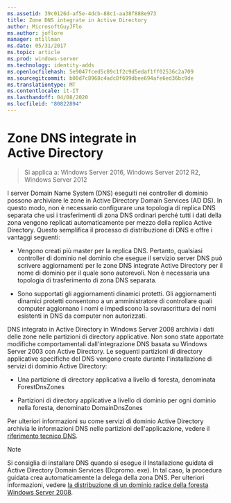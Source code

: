 ```yaml
---
ms.assetid: 39c0126d-af5e-4dcb-88c1-aa38f888e973
title: Zone DNS integrate in Active Directory
author: MicrosoftGuyJFlo
ms.author: joflore
manager: mtillman
ms.date: 05/31/2017
ms.topic: article
ms.prod: windows-server
ms.technology: identity-adds
ms.openlocfilehash: 5e9047fced5c89c1f2c9d5edaf1ff02536c2a709
ms.sourcegitcommit: b00d7c8968c4adc8f699dbee694afe6ed36bc9de
ms.translationtype: MT
ms.contentlocale: it-IT
ms.lasthandoff: 04/08/2020
ms.locfileid: "80822894"
---
```

# <a name="active-directory-integrated-dns-zones"></a>Zone DNS integrate in Active Directory

>Si applica a: Windows Server 2016, Windows Server 2012 R2, Windows Server 2012

I server Domain Name System (DNS) eseguiti nei controller di dominio possono archiviare le zone in Active Directory Domain Services (AD DS). In questo modo, non è necessario configurare una topologia di replica DNS separata che usi i trasferimenti di zona DNS ordinari perché tutti i dati della zona vengono replicati automaticamente per mezzo della replica Active Directory. Questo semplifica il processo di distribuzione di DNS e offre i vantaggi seguenti:  
  
-   Vengono creati più master per la replica DNS. Pertanto, qualsiasi controller di dominio nel dominio che esegue il servizio server DNS può scrivere aggiornamenti per le zone DNS integrate Active Directory per il nome di dominio per il quale sono autorevoli. Non è necessaria una topologia di trasferimento di zona DNS separata.  
  
-   Sono supportati gli aggiornamenti dinamici protetti. Gli aggiornamenti dinamici protetti consentono a un amministratore di controllare quali computer aggiornano i nomi e impediscono la sovrascrittura dei nomi esistenti in DNS da computer non autorizzati.  
  
DNS integrato in Active Directory in Windows Server 2008 archivia i dati delle zone nelle partizioni di directory applicative. Non sono state apportate modifiche comportamentali dall'integrazione DNS basata su Windows Server 2003 con Active Directory. Le seguenti partizioni di directory applicative specifiche del DNS vengono create durante l'installazione di servizi di dominio Active Directory:  
  
-   Una partizione di directory applicativa a livello di foresta, denominata ForestDnsZones  
  
-   Partizioni di directory applicative a livello di dominio per ogni dominio nella foresta, denominato DomainDnsZones  
  
Per ulteriori informazioni su come servizi di dominio Active Directory archivia le informazioni DNS nelle partizioni dell'applicazione, vedere il [riferimento tecnico DNS](https://go.microsoft.com/fwlink/?LinkId=106636).  
  
> [!NOTE]  
> Si consiglia di installare DNS quando si esegue il Installazione guidata di Active Directory Domain Services (Dcpromo. exe). In tal caso, la procedura guidata crea automaticamente la delega della zona DNS. Per ulteriori informazioni, vedere [la distribuzione di un dominio radice della foresta Windows Server 2008](https://technet.microsoft.com/library/cc731174.aspx).  
  


